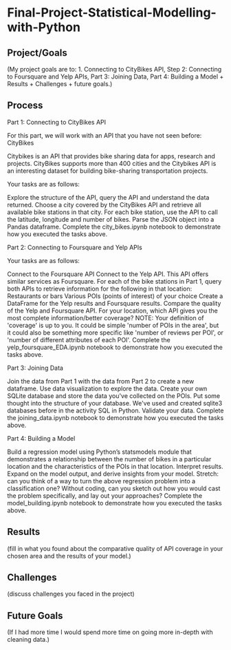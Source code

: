# Final-Project-Statistical-Modelling-with-Python

## Project/Goals
(My project goals are to: 1. Connecting to CityBikes API, Step 2: Connecting to Foursquare and Yelp APIs, Part 3: Joining Data, Part 4: Building a Model + Results + Challenges + future goals.)

## Process
Part 1: Connecting to CityBikes API

For this part, we will work with an API that you have not seen before: CityBikes

Citybikes is an API that provides bike sharing data for apps, research and projects. CityBikes supports more than 400 cities and the Citybikes API is an interesting dataset for building bike-sharing transportation projects.

Your tasks are as follows:

Explore the structure of the API, query the API and understand the data returned. Choose a city covered by the CityBikes API and retrieve all available bike stations in that city. For each bike station, use the API to call the latitude, longitude and number of bikes. Parse the JSON object into a Pandas dataframe. Complete the city_bikes.ipynb notebook to demonstrate how you executed the tasks above.

Part 2: Connecting to Foursquare and Yelp APIs

Your tasks are as follows:

Connect to the Foursquare API Connect to the Yelp API. This API offers similar services as Foursquare. For each of the bike stations in Part 1, query both APIs to retrieve information for the following in that location: Restaurants or bars Various POIs (points of interest) of your choice Create a DataFrame for the Yelp results and Foursquare results. Compare the quality of the Yelp and Foursquare API. For your location, which API gives you the most complete information/better coverage? NOTE: Your definition of 'coverage' is up to you. It could be simple 'number of POIs in the area', but it could also be something more specific like 'number of reviews per POI', or 'number of different attributes of each POI'. Complete the yelp_foursquare_EDA.ipynb notebook to demonstrate how you executed the tasks above.

Part 3: Joining Data

Join the data from Part 1 with the data from Part 2 to create a new dataframe. Use data visualization to explore the data. Create your own SQLite database and store the data you've collected on the POIs. Put some thought into the structure of your database. We've used and created sqlite3 databases before in the activity SQL in Python. Validate your data. Complete the joining_data.ipynb notebook to demonstrate how you executed the tasks above.

Part 4: Building a Model

Build a regression model using Python’s statsmodels module that demonstrates a relationship between the number of bikes in a particular location and the characteristics of the POIs in that location. Interpret results. Expand on the model output, and derive insights from your model. Stretch: can you think of a way to turn the above regression problem into a classification one? Without coding, can you sketch out how you would cast the problem specifically, and lay out your approaches? Complete the model_building.ipynb notebook to demonstrate how you executed the tasks above.

## Results
(fill in what you found about the comparative quality of API coverage in your chosen area and the results of your model.)

## Challenges 
(discuss challenges you faced in the project)

## Future Goals
(If I had more time I would spend more time on going more in-depth with cleaning data.)
